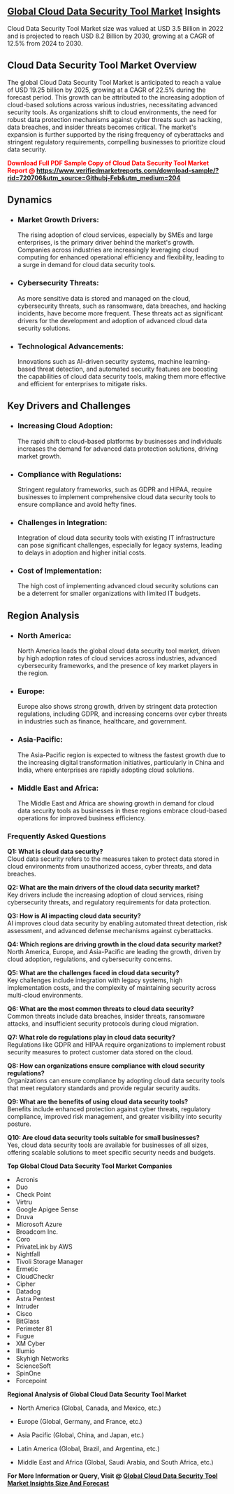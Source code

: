 <h2><a href="https://www.verifiedmarketreports.com/download-sample/?rid=720706&amp;utm_source=Githubj&amp;utm_medium=204" target="_blank">Global Cloud Data Security Tool Market</a> Insights</h2><p>Cloud Data Security Tool Market size was valued at USD 3.5 Billion in 2022 and is projected to reach USD 8.2 Billion by 2030, growing at a CAGR of 12.5% from 2024 to 2030.</p><p> <h2>Cloud Data Security Tool Market Overview</h2> <p>The global Cloud Data Security Tool Market is anticipated to reach a value of USD 19.25 billion by 2025, growing at a CAGR of 22.5% during the forecast period. This growth can be attributed to the increasing adoption of cloud-based solutions across various industries, necessitating advanced security tools. As organizations shift to cloud environments, the need for robust data protection mechanisms against cyber threats such as hacking, data breaches, and insider threats becomes critical. The market's expansion is further supported by the rising frequency of cyberattacks and stringent regulatory requirements, compelling businesses to prioritize cloud data security. </p> <p><strong><p><span class=""><span style="color: #ff0000;"><strong>Download Full PDF Sample Copy of Cloud Data Security Tool Market Report</strong> @ </span><a href="https://www.verifiedmarketreports.com/download-sample/?rid=720706&amp;utm_source=Githubj-Feb&amp;utm_medium=204" target="_blank">https://www.verifiedmarketreports.com/download-sample/?rid=720706&amp;utm_source=Githubj-Feb&amp;utm_medium=204</a></span></p></strong></p> <h2>Dynamics</h2> <ul> <li><h3>Market Growth Drivers:</h3> The rising adoption of cloud services, especially by SMEs and large enterprises, is the primary driver behind the market's growth. Companies across industries are increasingly leveraging cloud computing for enhanced operational efficiency and flexibility, leading to a surge in demand for cloud data security tools.</li> <li><h3>Cybersecurity Threats:</h3> As more sensitive data is stored and managed on the cloud, cybersecurity threats, such as ransomware, data breaches, and hacking incidents, have become more frequent. These threats act as significant drivers for the development and adoption of advanced cloud data security solutions.</li> <li><h3>Technological Advancements:</h3> Innovations such as AI-driven security systems, machine learning-based threat detection, and automated security features are boosting the capabilities of cloud data security tools, making them more effective and efficient for enterprises to mitigate risks.</li> </ul> <h2>Key Drivers and Challenges</h2> <ul> <li><h3>Increasing Cloud Adoption:</h3> The rapid shift to cloud-based platforms by businesses and individuals increases the demand for advanced data protection solutions, driving market growth.</li> <li><h3>Compliance with Regulations:</h3> Stringent regulatory frameworks, such as GDPR and HIPAA, require businesses to implement comprehensive cloud data security tools to ensure compliance and avoid hefty fines.</li> <li><h3>Challenges in Integration:</h3> Integration of cloud data security tools with existing IT infrastructure can pose significant challenges, especially for legacy systems, leading to delays in adoption and higher initial costs.</li> <li><h3>Cost of Implementation:</h3> The high cost of implementing advanced cloud security solutions can be a deterrent for smaller organizations with limited IT budgets.</li> </ul> <h2>Region Analysis</h2> <ul> <li><h3>North America:</h3> North America leads the global cloud data security tool market, driven by high adoption rates of cloud services across industries, advanced cybersecurity frameworks, and the presence of key market players in the region.</li> <li><h3>Europe:</h3> Europe also shows strong growth, driven by stringent data protection regulations, including GDPR, and increasing concerns over cyber threats in industries such as finance, healthcare, and government.</li> <li><h3>Asia-Pacific:</h3> The Asia-Pacific region is expected to witness the fastest growth due to the increasing digital transformation initiatives, particularly in China and India, where enterprises are rapidly adopting cloud solutions.</li> <li><h3>Middle East and Africa:</h3> The Middle East and Africa are showing growth in demand for cloud data security tools as businesses in these regions embrace cloud-based operations for improved business efficiency.</li> </ul> <h3>Frequently Asked Questions</h3> <p><strong>Q1: What is cloud data security?</strong><br> Cloud data security refers to the measures taken to protect data stored in cloud environments from unauthorized access, cyber threats, and data breaches.</p> <p><strong>Q2: What are the main drivers of the cloud data security market?</strong><br> Key drivers include the increasing adoption of cloud services, rising cybersecurity threats, and regulatory requirements for data protection.</p> <p><strong>Q3: How is AI impacting cloud data security?</strong><br> AI improves cloud data security by enabling automated threat detection, risk assessment, and advanced defense mechanisms against cyberattacks.</p> <p><strong>Q4: Which regions are driving growth in the cloud data security market?</strong><br> North America, Europe, and Asia-Pacific are leading the growth, driven by cloud adoption, regulations, and cybersecurity concerns.</p> <p><strong>Q5: What are the challenges faced in cloud data security?</strong><br> Key challenges include integration with legacy systems, high implementation costs, and the complexity of maintaining security across multi-cloud environments.</p> <p><strong>Q6: What are the most common threats to cloud data security?</strong><br> Common threats include data breaches, insider threats, ransomware attacks, and insufficient security protocols during cloud migration.</p> <p><strong>Q7: What role do regulations play in cloud data security?</strong><br> Regulations like GDPR and HIPAA require organizations to implement robust security measures to protect customer data stored on the cloud.</p> <p><strong>Q8: How can organizations ensure compliance with cloud security regulations?</strong><br> Organizations can ensure compliance by adopting cloud data security tools that meet regulatory standards and provide regular security audits.</p> <p><strong>Q9: What are the benefits of using cloud data security tools?</strong><br> Benefits include enhanced protection against cyber threats, regulatory compliance, improved risk management, and greater visibility into security posture.</p> <p><strong>Q10: Are cloud data security tools suitable for small businesses?</strong><br> Yes, cloud data security tools are available for businesses of all sizes, offering scalable solutions to meet specific security needs and budgets.</p> </p><p><strong>Top Global Cloud Data Security Tool Market Companies</strong></p><div data-test-id=""><p><li>Acronis</li><li> Duo</li><li> Check Point</li><li> Virtru</li><li> Google Apigee Sense</li><li> Druva</li><li> Microsoft Azure</li><li> Broadcom Inc.</li><li> Coro</li><li> PrivateLink by AWS</li><li> Nightfall</li><li> Tivoli Storage Manager</li><li> Ermetic</li><li> CloudCheckr</li><li> Cipher</li><li> Datadog</li><li> Astra Pentest</li><li> Intruder</li><li> Cisco</li><li> BitGlass</li><li> Perimeter 81</li><li> Fugue</li><li> XM Cyber</li><li> Illumio</li><li> Skyhigh Networks</li><li> ScienceSoft</li><li> SpinOne</li><li> Forcepoint</li></p><div><strong>Regional Analysis of&nbsp;Global Cloud Data Security Tool Market</strong></div><ul><li dir="ltr"><p dir="ltr">North America&nbsp;(Global, Canada, and Mexico, etc.)</p></li><li dir="ltr"><p dir="ltr">Europe (Global, Germany, and France, etc.)</p></li><li dir="ltr"><p dir="ltr">Asia Pacific&nbsp;(Global, China, and Japan, etc.)</p></li><li dir="ltr"><p dir="ltr">Latin America&nbsp;(Global, Brazil, and Argentina, etc.)</p></li><li dir="ltr">Middle East and Africa&nbsp;(Global, Saudi Arabia, and South Africa, etc.)</li></ul><p><strong>For More Information or Query, Visit @&nbsp;</strong><strong><a href="https://www.verifiedmarketreports.com/product/cloud-data-security-tool-market/?utm_source=Githubj&amp;utm_medium=204" target="_blank">Global Cloud Data Security Tool Market Insights Size And Forecast</a></strong></p></div>
